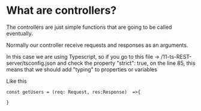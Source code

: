 # What are controllers?

The controllers are just simple functions that are going to be called eventually. 

Normally our controller receive requests and responses as an arguments.

In this case we are using Typescript, so if you go to this file -> /11-ts-REST-server/tsconfig.json and check 
the property "strict": true, on the line 85, this means that we should add "typing" to properties or variables 

Like this
```
const getUsers = (req: Request, res:Response)  =>{

}
```